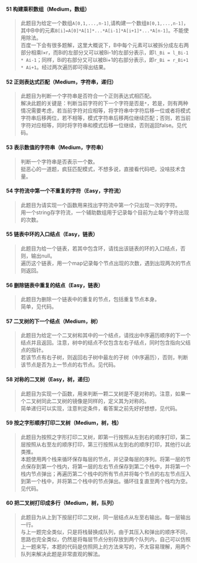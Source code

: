 #### 51 构建乘积数组（Medium，数组）
> 此题目为给定一个数组`A[0,1,...,n-1]`,请构建一个数组`B[0,1,...,n-1]`，其中B中的元素`B[i]=A[0]*A[1]*...*A[i-1]*A[i+1]*...*A[n-1]`。不能使用除法。  
百度一下会有很多题解，这里大概说下，B中每个元素可以被拆分成左右两部分相乘l×r，而Bi的左部分又可以被Bi-1的左部分表示，即`l_Bi = l_Bi-1 * Ai-1`；同样，Bi的右部分又可以被Bi+1的右部分表示，即`r_Bi = r_Bi+1 * Ai+1`。经过两次遍历即可得出结果。

#### 52 正则表达式匹配（Medium，字符串，递归）
> 此题目为判断一个字符串是否符合一个正则表达式相匹配。  
解决此题的关键是：判断当前字符的下一个字符是否是`*`，若是，则有两种情况需要考虑，若当前字符对应相等，将字符串中字符后移一位或者将模式字符串后移两位，若不相等，模式字符串后移两位继续匹配；否则，若当前字符对应相等，同时将字符串和模式后移一位继续，否则返回false。见代码。

#### 53 表示数值的字符串（Medium，字符串）
> 判断一个字符串是否表示一个数。   
挺恶心的一道题，疯狂匹配模式，不想多说，直接看代码吧，没啥技术含量。

#### 54 字符流中第一个不重复的字符（Easy，字符流）
> 此题目为请实现一个函数用来找出字符流中第一个只出现一次的字符。  
用一个string存字符流，一个辅助数组用于记录每个目前为止每个字符出现的次数。 

#### 55 链表中环的入口结点（Easy，链表）
> 此题目为给一个链表，若其中包含环，请找出该链表的环的入口结点，否则，输出null。   
遍历这个链表，用一个map记录每个节点出现的次数，遇到出现两次的节点则返回。

#### 56 删除链表中重复的结点（Easy，链表）
> 此题目为删除一个链表中的重复的节点，包括重复节点本身。  
简单，见代码。

#### 57 二叉树的下一个结点（Medium，树）
> 此题目为给定一个二叉树和其中的一个结点，请找出中序遍历顺序的下一个结点并且返回。注意，树中的结点不仅包含左右子结点，同时包含指向父结点的指针。   
若该节点有右子树，则返回右子树中最左的子树（中序遍历），否则，判断该节点是否为上一节点的右节点。见代码。

#### 58 对称的二叉树（Easy，树，递归）
> 此题目为实现一个函数，用来判断一颗二叉树是不是对称的。注意，如果一个二叉树同此二叉树的镜像是同样的，定义其为对称的。  
简单递归可以实现，注意判定条件，看答案之前先好好想想，见代码。

#### 59 按之字形顺序打印二叉树（Medium，树，栈）
> 此题目为按照之字形打印二叉树，即第一行按照从左到右的顺序打印，第二层按照从右至左的顺序打印，第三行按照从左到右的顺序打印，其他行以此类推。   
本题使用两个栈来循环保存每层的节点，并记录每层的序列。将第一层的节点保存到第一个栈内，将第一层的左右节点保存到第二个栈中，并将第一个栈内节点弹出；再遍历第二个栈中的所有节点并将每个节点的右左节点压入到第一个栈中，并将第二个栈中的节点弹出。循环往复直至两个栈均为空。见代码。

#### 60 把二叉树打印成多行（Medium，树，队列）
> 此题目为从上到下按层打印二叉树，同一层结点从左至右输出。每一层输出一行。  
与上一题完全类似，只是将栈替换成队列，由于其压入和弹出的顺序不同，思路也完全类似，仍然是将每层节点分别存放到两个队列内，自己可以仿照上一题来写，本题的代码是仿照网上的方法来写的，不太容易理解，用两个队列来解决此题是非常直观的解法。




